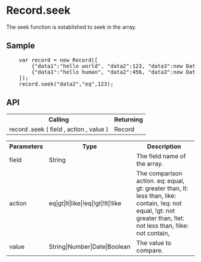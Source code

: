 <H1>Record.seek</H1>

The seek function is established to seek in the array.

<h2>Sample</h2>
<pre>
	var record = new Record([
		{"data1":"hello world", "data2":123, "data3":new Date("2016/12/13") },
		{"data1":"hello human", "data2":456, "data3":new Date("2016/12/14") }
	]);
	record.seek("data2","eq",123);
</pre>

<h2>API</h2>

<table>
<tr><th>Calling</th><th>Returning</th></tr>
<tr><td>record .seek ( field , action , value )</td><td>Record</td></tr>
</table>

<table>
<tr><th>Parameters</th><th>Type</th><th>Description</th></tr>
<tr><td>field</td><td>String</td><td>The field name of the array.</td></tr>
<tr><td>action</td><td>eq|gt|lt|like|!eq|!gt|!lt|!like</td><td>The comparison action.
eq: equal,
gt: greater than,
lt: less than,
like: contain,
!eq: not equal,
!gt: not greater than,
!let: not less than,
!like: not contain,
</td></tr>
<tr><td>value</td><td>String|Number|Date|Boolean</td><td>The value to compare.</td></tr>
</table>

